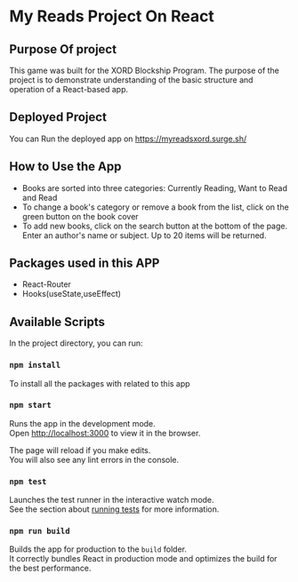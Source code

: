 # My Reads Project On React

## Purpose Of project

This game was built for the XORD Blockship Program. The purpose of the project is to demonstrate understanding of the basic structure and operation of a React-based app.

## Deployed Project

You can Run the deployed app on https://myreadsxord.surge.sh/


## How to Use the App

* Books are sorted into three categories: Currently Reading, Want to Read and Read
* To change a book's category or remove a book from the list, click on the green button on the book cover
* To add new books, click on the search button at the bottom of the page. Enter an author's name or subject. Up to 20 items will be returned.

## Packages used in this APP

* React-Router
* Hooks(useState,useEffect)

## Available Scripts

In the project directory, you can run:

### `npm install`

To install all the packages with related to this app

### `npm start`

Runs the app in the development mode.\
Open [http://localhost:3000](http://localhost:3000) to view it in the browser.

The page will reload if you make edits.\
You will also see any lint errors in the console.

### `npm test`

Launches the test runner in the interactive watch mode.\
See the section about [running tests](https://facebook.github.io/create-react-app/docs/running-tests) for more information.

### `npm run build`

Builds the app for production to the `build` folder.\
It correctly bundles React in production mode and optimizes the build for the best performance.

